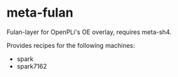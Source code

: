 # meta-fulan
Fulan-layer for OpenPLi's OE overlay, requires meta-sh4.

Provides recipes for the following machines:
- spark
- spark7162


